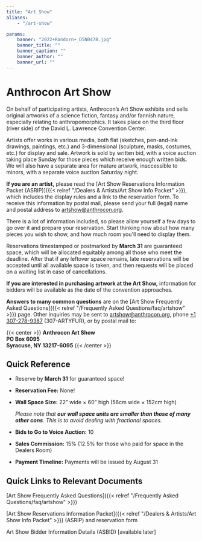```yaml
---
title: "Art Show"
aliases:
    - "/art-show"

params:
    banner: "2022+Randorn+_D5N0478.jpg"
    banner_title: ""
    banner_caption: ""
    banner_author: ""
    banner_url: ""
---
```


# Anthrocon Art Show

On behalf of participating artists, Anthrocon’s Art Show exhibits and sells original artworks of a science fiction, fantasy and/or fannish nature, especially relating to anthropomorphics. It takes place on the third floor (river side) of the David L. Lawrence Convention Center.

Artists offer works in various media, both flat (sketches, pen-and-ink drawings, paintings, etc.) and 3-dimensional (sculpture, masks, costumes, etc.) for display and sale. Artwork is sold by written bid, with a voice auction taking place Sunday for those pieces which receive enough written bids. We will also have a separate area for mature artwork, inaccessible to minors, with a separate voice auction Saturday night.

**If you are an artist,** please read the [Art Show Reservations Information Packet (ASRIP)]({{< relref "/Dealers & Artists/Art Show Info Packet" >}}), which includes the display rules and a link to the reservation form. To receive this information by postal mail, please send your full (legal) name and postal address to <artshow@anthrocon.org>.

There is a lot of information included, so please allow yourself a few days to go over it and prepare your reservation. Start thinking now about how many pieces you wish to show, and how much room you'll need to display them.

Reservations timestamped or postmarked by **March 31** are guaranteed space, which will be allocated equitably among all those who meet the deadline. After that if any leftover space remains, late reservations will be accepted until all available space is taken, and then requests will be placed on a waiting list in case of cancellations.

**If you are interested in purchasing artwork at the Art Show,** information for bidders will be available as the date of the convention approaches.

**Answers to many common questions** are on the [Art Show Frequently Asked Questions]({{< relref "/Frequently Asked Questions/faq/artshow" >}}) page. Other inquiries may be sent to <artshow@anthrocon.org>, phone [+1 307-278-9387](tel:+1-307-278-9387) (307-ARTYFUR), or by postal mail to:

{{< center >}}
**Anthrocon Art Show**<br>
**PO Box 6095**<br>
**Syracuse, NY 13217-6095**
{{< /center >}}

## Quick Reference

- Reserve by **March 31** for guaranteed space!
- **Reservation Fee:** None!
- **Wall Space Size:** 22” wide × 60” high (56cm wide × 152cm high)

    *Please note that **our wall space units are smaller than those of many other cons**. This is to avoid dealing with fractional spaces.*

- **Bids to Go to Voice Auction:** 10
- **Sales Commission:** 15% (12.5% for those who paid for space in the Dealers Room)
- **Payment Timeline:** Payments will be issued by August 31

## Quick Links to Relevant Documents

[Art Show Frequently Asked Questions]({{< relref "/Frequently Asked Questions/faq/artshow" >}})

[Art Show Reservations Information Packet]({{< relref "/Dealers & Artists/Art Show Info Packet" >}}) (ASRIP) and reservation form

Art Show Bidder Information Details (ASBID) [available later]
